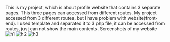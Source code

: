 This is my project, which is about profile website that contains 3 separate pages. This three pages can accessed from different routes.
My project accessed from 3 different routes, but I have problem with website(front-end). I used template and separated it to 3 php file, it can be accessed from routes, just can not show the main contents.
Screenshots of my website
![h1](https://user-images.githubusercontent.com/78474440/108741041-5be82380-7547-11eb-8f28-13318302dd67.png)
![h2](https://user-images.githubusercontent.com/78474440/108741048-5db1e700-7547-11eb-83d2-5557a305a34c.png)
![h3](https://user-images.githubusercontent.com/78474440/108741063-61456e00-7547-11eb-938a-050b56cac3e6.png)
